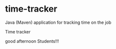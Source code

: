# time-tracker
Java (Maven) application for tracking time on the job

Time tracker

good afternoon Students!!!
